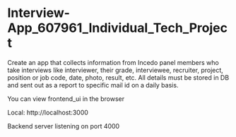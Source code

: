 # Interview-App_607961_Individual_Tech_Project

Create an app that collects information from Incedo panel members who take interviews like interviewer, their grade, interviewee, recruiter, project, position or job code, date, photo, result, etc. All details must be stored in DB and sent out as a report to specific mail id on a daily basis.

You can view frontend_ui in the browser

  Local:            http://localhost:3000

Backend server listening on port 4000
